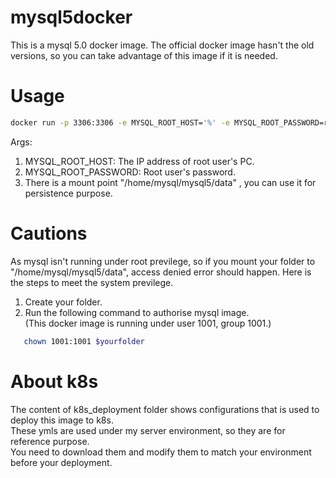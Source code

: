 # mysql5docker
This is a mysql 5.0 docker image. The official docker image hasn't the old versions, so you can take advantage of this image if it is needed.

# Usage
```sh
docker run -p 3306:3306 -e MYSQL_ROOT_HOST='%' -e MYSQL_ROOT_PASSWORD=root123 bluezealot/mysql5:0.0.1
```
Args:
1) MYSQL_ROOT_HOST: The IP address of root user's PC.<br />
2) MYSQL_ROOT_PASSWORD: Root user's password.<br />
3) There is a mount point "/home/mysql/mysql5/data" , you can use it for persistence purpose.<br />

# Cautions
As mysql isn't running under root previlege, so if you mount your folder to "/home/mysql/mysql5/data", access denied error should happen. 
Here is the steps to meet the system previlege.
1) Create your folder.<br />
2) Run the following command to authorise mysql image.<br />
(This docker image is running under user 1001, group 1001.)<br />
```sh
   chown 1001:1001 $yourfolder
```

# About k8s
The content of k8s_deployment folder shows configurations that is used to deploy this image to k8s.<br />
These ymls are used under my server environment, so they are for reference purpose.<br />
You need to download them and modify them to match your environment before your deployment.<br />
